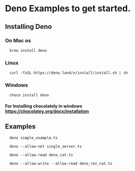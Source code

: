 # Deno Examples to get started.

## Installing Deno

### On Mac os

```
  brew install deno
```

### Linux
```
  curl -fsSL https://deno.land/x/install/install.sh | sh
```

### Windows
```
  choco install deno
```
#### For Installing chocolately in windows https://chocolatey.org/docs/installation


## Examples

```
  deno simple_example.ts
```

```
  deno --allow-net single_server.ts
```

```
  deno --allow-read deno_cat.ts
```

```
  deno --allow-write --allow-read deno_rev_cat.ts
```
